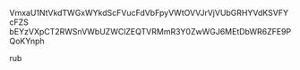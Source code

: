 VmxaU1NtVkdTWGxWYkdScFVucFdVbFpyVWtOVVJrVjVUbGRHYVdKSVFYcFZS
bEYzVXpCT2RWSnVWbUZWClZEQTVRMmR3Y0ZwWGJ6MEtDbWR6ZFE9PQoKYnph

rub